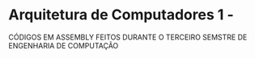 # Arquitetura de Computadores 1 -
CÓDIGOS EM ASSEMBLY FEITOS DURANTE O TERCEIRO SEMSTRE DE ENGENHARIA DE COMPUTAÇÃO
